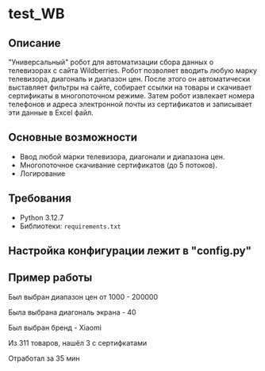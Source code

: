 # test_WB

## Описание

"Универсальный" робот для автоматизации сбора данных о телевизорах с сайта Wildberries. Робот позволяет вводить любую марку телевизора, диагональ и диапазон цен. После этого он автоматически выставляет фильтры на сайте, собирает ссылки на товары и скачивает сертификаты в многопоточном режиме. Затем робот извлекает номера телефонов и адреса электронной почты из сертификатов и записывает эти данные в Excel файл.

## Основные возможности

- Ввод любой марки телевизора, диагонали и диапазона цен.
- Многопоточное скачивание сертификатов (до 5 потоков).
- Логирование

## Требования

- Python 3.12.7
- Библиотеки: `requirements.txt`

 ## Настройка конфигурации лежит в "config.py"

## Пример работы
Был выбран диапазон цен от 1000 - 200000

Была выбрана диагональ экрана - 40

Был выбран бренд - Xiaomi


Из 311 товаров, нашёл 3 с сертифкатами

Отработал за 35 мин


